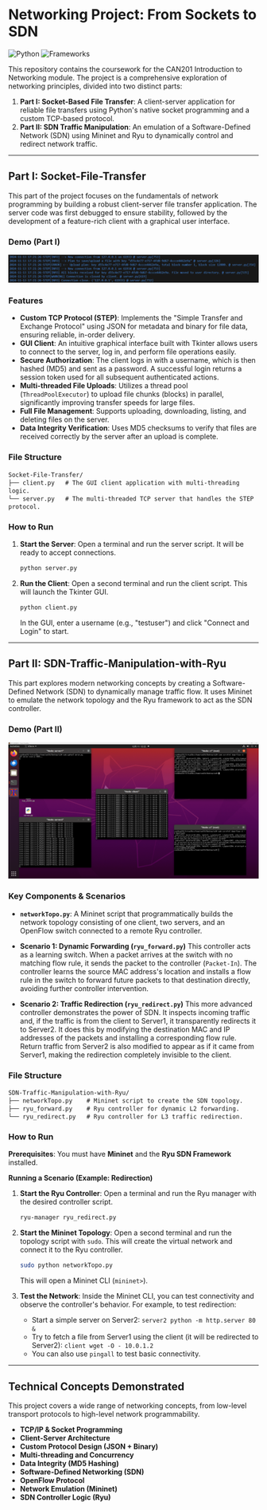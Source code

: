 # Networking Project: From Sockets to SDN

![Python](https://img.shields.io/badge/Language-Python-blue.svg)
![Frameworks](https://img.shields.io/badge/Frameworks-Tkinter%2C%20Mininet%2C%20Ryu-green.svg)

This repository contains the coursework for the CAN201 Introduction to Networking module. The project is a comprehensive exploration of networking principles, divided into two distinct parts:

1.  **Part I: Socket-Based File Transfer**: A client-server application for reliable file transfers using Python's native socket programming and a custom TCP-based protocol.
2.  **Part II: SDN Traffic Manipulation**: An emulation of a Software-Defined Network (SDN) using Mininet and Ryu to dynamically control and redirect network traffic.

---

## Part I: Socket-File-Transfer

This part of the project focuses on the fundamentals of network programming by building a robust client-server file transfer application. The server code was first debugged to ensure stability, followed by the development of a feature-rich client with a graphical user interface.

### Demo (Part I)

![GUI Client Demo](./images/socket-client-demo.png)

### Features

*   **Custom TCP Protocol (STEP)**: Implements the "Simple Transfer and Exchange Protocol" using JSON for metadata and binary for file data, ensuring reliable, in-order delivery.
*   **GUI Client**: An intuitive graphical interface built with Tkinter allows users to connect to the server, log in, and perform file operations easily.
*   **Secure Authorization**: The client logs in with a username, which is then hashed (MD5) and sent as a password. A successful login returns a session token used for all subsequent authenticated actions.
*   **Multi-threaded File Uploads**: Utilizes a thread pool (`ThreadPoolExecutor`) to upload file chunks (blocks) in parallel, significantly improving transfer speeds for large files.
*   **Full File Management**: Supports uploading, downloading, listing, and deleting files on the server.
*   **Data Integrity Verification**: Uses MD5 checksums to verify that files are received correctly by the server after an upload is complete.

### File Structure

```
Socket-File-Transfer/
├── client.py   # The GUI client application with multi-threading logic.
└── server.py   # The multi-threaded TCP server that handles the STEP protocol.
```

### How to Run

1.  **Start the Server**:
    Open a terminal and run the server script. It will be ready to accept connections.
    ```bash
    python server.py
    ```

2.  **Run the Client**:
    Open a second terminal and run the client script. This will launch the Tkinter GUI.
    ```bash
    python client.py
    ```
    In the GUI, enter a username (e.g., "testuser") and click "Connect and Login" to start.

---

## Part II: SDN-Traffic-Manipulation-with-Ryu

This part explores modern networking concepts by creating a Software-Defined Network (SDN) to dynamically manage traffic flow. It uses Mininet to emulate the network topology and the Ryu framework to act as the SDN controller.

### Demo (Part II)

![SDN Mininet Demo](./images/sdn-mininet-demo.png)

### Key Components & Scenarios

*   **`networkTopo.py`**: A Mininet script that programmatically builds the network topology consisting of one client, two servers, and an OpenFlow switch connected to a remote Ryu controller.

*   **Scenario 1: Dynamic Forwarding (`ryu_forward.py`)**
    This controller acts as a learning switch. When a packet arrives at the switch with no matching flow rule, it sends the packet to the controller (`Packet-In`). The controller learns the source MAC address's location and installs a flow rule in the switch to forward future packets to that destination directly, avoiding further controller intervention.

*   **Scenario 2: Traffic Redirection (`ryu_redirect.py`)**
    This more advanced controller demonstrates the power of SDN. It inspects incoming traffic and, if the traffic is from the client to Server1, it transparently redirects it to Server2. It does this by modifying the destination MAC and IP addresses of the packets and installing a corresponding flow rule. Return traffic from Server2 is also modified to appear as if it came from Server1, making the redirection completely invisible to the client.

### File Structure

```
SDN-Traffic-Manipulation-with-Ryu/
├── networkTopo.py    # Mininet script to create the SDN topology.
├── ryu_forward.py    # Ryu controller for dynamic L2 forwarding.
└── ryu_redirect.py   # Ryu controller for L3 traffic redirection.
```

### How to Run

**Prerequisites**: You must have **Mininet** and the **Ryu SDN Framework** installed.

**Running a Scenario (Example: Redirection)**

1.  **Start the Ryu Controller**:
    Open a terminal and run the Ryu manager with the desired controller script.
    ```bash
    ryu-manager ryu_redirect.py
    ```

2.  **Start the Mininet Topology**:
    Open a second terminal and run the topology script with `sudo`. This will create the virtual network and connect it to the Ryu controller.
    ```bash
    sudo python networkTopo.py
    ```
    This will open a Mininet CLI (`mininet>`).

3.  **Test the Network**:
    Inside the Mininet CLI, you can test connectivity and observe the controller's behavior. For example, to test redirection:
    *   Start a simple server on Server2: `server2 python -m http.server 80 &`
    *   Try to fetch a file from Server1 using the client (it will be redirected to Server2): `client wget -O - 10.0.1.2`
    *   You can also use `pingall` to test basic connectivity.

---

## Technical Concepts Demonstrated

This project covers a wide range of networking concepts, from low-level transport protocols to high-level network programmability.

*   **TCP/IP & Socket Programming**
*   **Client-Server Architecture**
*   **Custom Protocol Design (JSON + Binary)**
*   **Multi-threading and Concurrency**
*   **Data Integrity (MD5 Hashing)**
*   **Software-Defined Networking (SDN)**
*   **OpenFlow Protocol**
*   **Network Emulation (Mininet)**
*   **SDN Controller Logic (Ryu)**
